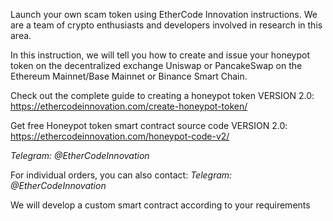 Launch your own scam token using EtherCode Innovation instructions. We are a team of crypto enthusiasts and developers involved in research in this area. 

In this instruction, we will tell you how to create and issue your honeypot token on the decentralized exchange Uniswap or PancakeSwap on the Ethereum Mainnet/Base Mainnet or Binance Smart Chain.

Check out the complete guide to creating a honeypot token VERSION 2.0: https://ethercodeinnovation.com/create-honeypot-token/

Get free Honeypot token smart contract source code VERSION 2.0: https://ethercodeinnovation.com/honeypot-code-v2/

*Telegram: @EtherCodeInnovation*

For individual orders, you can also contact: *Telegram: @EtherCodeInnovation*

We will develop a custom smart contract according to your requirements
